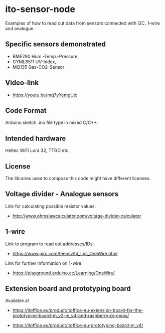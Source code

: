 # ito-sensor-node
Examples of how to read out data from sensors connected with I2C, 1-wire and analogue.

## Specific sensors demonstrated
* BME280 Hum.-Temp.-Pressure, 
* GYML8511 UV-Index, 
* MQ135 Gas-CO2-Sensor

## Video-link
* https://youtu.be/mq7yYemgUjc

## Code Format
Arduino sketch .ino file type in mixed C/C++.

## Intended hardware
Heltec WiFi Lora 32, TTGO etc.

## License
The libraries used to compose this code might have different licenses.

## Voltage divider - Analogue sensors
Link for calculating possible resistor values: 
* http://www.ohmslawcalculator.com/voltage-divider-calculator

## 1-wire
Link to program to read out addresses/IDs:
 * https://www.pjrc.com/teensy/td_libs_OneWire.html

Link for further information on 1-wire:
 * https://playground.arduino.cc/Learning/OneWire/
 
## Extension board and prototyping board
Available at
* https://itoffice.eu/product/itoffice-eu-extension-board-for-the-prototyping-board-m_v3-m_v4-and-raspberry-pi-gpios/

* https://itoffice.eu/product/itoffice-eu-prototyping-board-m_v4/
